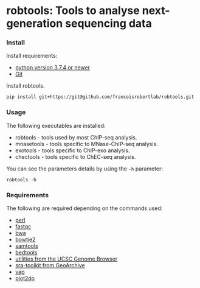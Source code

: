 # robtools: Tools to analyse next-generation sequencing data

### Install
Install requirements:
* [python version 3.7.4 or newer](https://www.python.org)
* [Git](https://git-scm.com)

Install robtools.

```
pip install git+https://git@github.com/francoisrobertlab/robtools.git
```

### Usage

The following executables are installed:
* robtools - tools used by most ChIP-seq analysis.
* mnasetools - tools specific to MNase-ChIP-seq analysis.
* exotools - tools specific to ChIP-exo analysis.
* chectools - tools specific to ChEC-seq analysis.

You can see the parameters details by using the `-h` parameter:

```
robtools -h
```

### Requirements

The following are required depending on the commands used:
* [perl](https://www.perl.org)
* [fastqc](https://www.bioinformatics.babraham.ac.uk/projects/fastqc/)
* [bwa](http://bio-bwa.sourceforge.net)
* [bowtie2](http://bowtie-bio.sourceforge.net/bowtie2/index.shtml)
* [samtools](http://www.htslib.org)
* [bedtools](https://bedtools.readthedocs.io/en/latest/)
* [utilities from the UCSC Genome Browser](http://genome.ucsc.edu)
* [sra-toolkit from GeoArchive](https://trace.ncbi.nlm.nih.gov/Traces/sra/sra.cgi?view=toolkit_doc)
* [vap](https://bitbucket.org/labjacquespe/vap/src/master/)
* [plot2do](https://github.com/rchereji/plot2DO)
